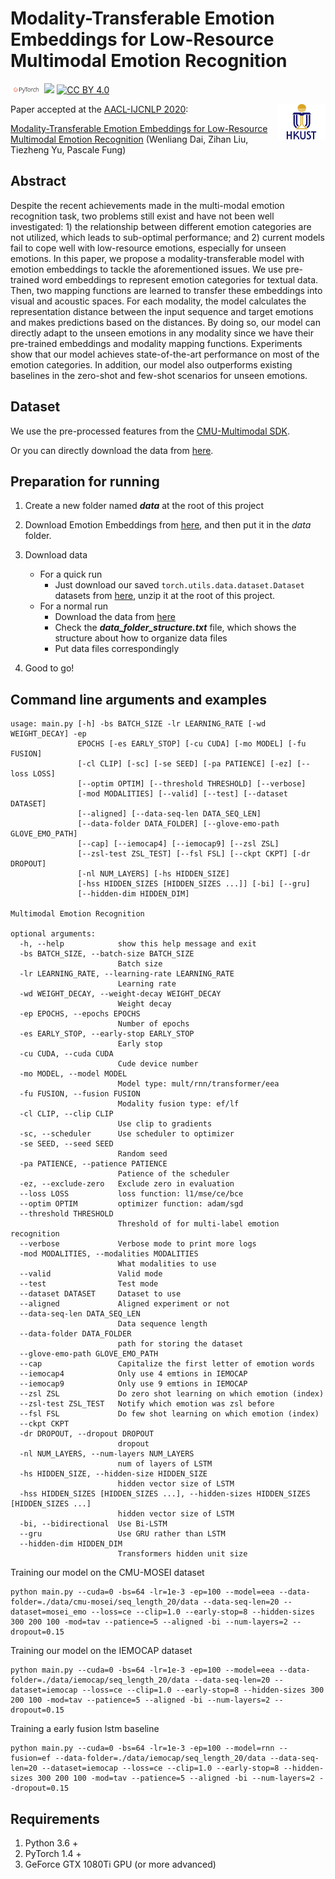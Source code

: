 # Modality-Transferable Emotion Embeddings for Low-Resource Multimodal Emotion Recognition

<img src="img/pytorch-logo-dark.png" width="10%"/> [![](https://img.shields.io/badge/python-3.6+-blue.svg)](https://www.python.org/downloads/) [![CC BY 4.0][cc-by-shield]][cc-by]


<img align="right" src="img/HKUST.jpg" width="15%"/>

[cc-by]: http://creativecommons.org/licenses/by/4.0/
[cc-by-shield]: https://img.shields.io/badge/License-CC%20BY%204.0-lightgrey.svg

Paper accepted at the [AACL-IJCNLP 2020](http://www.aacl2020.org/):

[Modality-Transferable Emotion Embeddings for Low-Resource Multimodal Emotion Recognition](https://arxiv.org/abs/2009.09629) 
(Wenliang Dai, Zihan Liu, Tiezheng Yu, Pascale Fung)

## Abstract

Despite the recent achievements made in the multi-modal emotion recognition task, two problems still exist and have not been well investigated: 1) the relationship between different emotion categories are not utilized, which leads to sub-optimal performance; and 2) current models fail to cope well with low-resource emotions, especially for unseen emotions. In this paper, we propose a modality-transferable model with emotion embeddings to tackle the aforementioned issues. We use pre-trained word embeddings to represent emotion categories for textual data. Then, two mapping functions are learned to transfer these embeddings into visual and acoustic spaces. For each modality, the model calculates the representation distance between the input sequence and target emotions and makes predictions based on the distances. By doing so, our model can directly adapt to the unseen emotions in any modality since we have their pre-trained embeddings and modality mapping functions. Experiments show that our model achieves state-of-the-art performance on most of the emotion categories. In addition, our model also outperforms existing baselines in the zero-shot and few-shot scenarios for unseen emotions.

## Dataset

We use the pre-processed features from the [CMU-Multimodal SDK](https://github.com/A2Zadeh/CMU-MultimodalSDK).

Or you can directly download the data from [here](http://immortal.multicomp.cs.cmu.edu/raw_datasets/processed_data/).

## Preparation for running
1. Create a new folder named ***data*** at the root of this project

2. Download Emotion Embeddings from [here](https://drive.google.com/file/d/1RXdPUv03DIA7vO_RXTfBQ4RLQ6el0MFf/view?usp=sharing), and then put it in the $data$ folder.

3. Download data
    - For a quick run
      - Just download our saved `torch.utils.data.dataset.Dataset` datasets from [here](https://drive.google.com/file/d/17561ChjBP3psNypLMNcX7AohZqcTd4wI/view?usp=sharing), unzip it at the root of this project.
    - For a normal run
      - Download the data from [here](http://immortal.multicomp.cs.cmu.edu/raw_datasets/processed_data/)
      - Check the ***data_folder_structure.txt*** file, which shows the structure about how to organize data files
      - Put data files correspondingly

4. Good to go!

## Command line arguments and examples

```
usage: main.py [-h] -bs BATCH_SIZE -lr LEARNING_RATE [-wd WEIGHT_DECAY] -ep
               EPOCHS [-es EARLY_STOP] [-cu CUDA] [-mo MODEL] [-fu FUSION]
               [-cl CLIP] [-sc] [-se SEED] [-pa PATIENCE] [-ez] [--loss LOSS]
               [--optim OPTIM] [--threshold THRESHOLD] [--verbose]
               [-mod MODALITIES] [--valid] [--test] [--dataset DATASET]
               [--aligned] [--data-seq-len DATA_SEQ_LEN]
               [--data-folder DATA_FOLDER] [--glove-emo-path GLOVE_EMO_PATH]
               [--cap] [--iemocap4] [--iemocap9] [--zsl ZSL]
               [--zsl-test ZSL_TEST] [--fsl FSL] [--ckpt CKPT] [-dr DROPOUT]
               [-nl NUM_LAYERS] [-hs HIDDEN_SIZE]
               [-hss HIDDEN_SIZES [HIDDEN_SIZES ...]] [-bi] [--gru]
               [--hidden-dim HIDDEN_DIM]

Multimodal Emotion Recognition

optional arguments:
  -h, --help            show this help message and exit
  -bs BATCH_SIZE, --batch-size BATCH_SIZE
                        Batch size
  -lr LEARNING_RATE, --learning-rate LEARNING_RATE
                        Learning rate
  -wd WEIGHT_DECAY, --weight-decay WEIGHT_DECAY
                        Weight decay
  -ep EPOCHS, --epochs EPOCHS
                        Number of epochs
  -es EARLY_STOP, --early-stop EARLY_STOP
                        Early stop
  -cu CUDA, --cuda CUDA
                        Cude device number
  -mo MODEL, --model MODEL
                        Model type: mult/rnn/transformer/eea
  -fu FUSION, --fusion FUSION
                        Modality fusion type: ef/lf
  -cl CLIP, --clip CLIP
                        Use clip to gradients
  -sc, --scheduler      Use scheduler to optimizer
  -se SEED, --seed SEED
                        Random seed
  -pa PATIENCE, --patience PATIENCE
                        Patience of the scheduler
  -ez, --exclude-zero   Exclude zero in evaluation
  --loss LOSS           loss function: l1/mse/ce/bce
  --optim OPTIM         optimizer function: adam/sgd
  --threshold THRESHOLD
                        Threshold of for multi-label emotion recognition
  --verbose             Verbose mode to print more logs
  -mod MODALITIES, --modalities MODALITIES
                        What modalities to use
  --valid               Valid mode
  --test                Test mode
  --dataset DATASET     Dataset to use
  --aligned             Aligned experiment or not
  --data-seq-len DATA_SEQ_LEN
                        Data sequence length
  --data-folder DATA_FOLDER
                        path for storing the dataset
  --glove-emo-path GLOVE_EMO_PATH
  --cap                 Capitalize the first letter of emotion words
  --iemocap4            Only use 4 emtions in IEMOCAP
  --iemocap9            Only use 9 emtions in IEMOCAP
  --zsl ZSL             Do zero shot learning on which emotion (index)
  --zsl-test ZSL_TEST   Notify which emotion was zsl before
  --fsl FSL             Do few shot learning on which emotion (index)
  --ckpt CKPT
  -dr DROPOUT, --dropout DROPOUT
                        dropout
  -nl NUM_LAYERS, --num-layers NUM_LAYERS
                        num of layers of LSTM
  -hs HIDDEN_SIZE, --hidden-size HIDDEN_SIZE
                        hidden vector size of LSTM
  -hss HIDDEN_SIZES [HIDDEN_SIZES ...], --hidden-sizes HIDDEN_SIZES [HIDDEN_SIZES ...]
                        hidden vector size of LSTM
  -bi, --bidirectional  Use Bi-LSTM
  --gru                 Use GRU rather than LSTM
  --hidden-dim HIDDEN_DIM
                        Transformers hidden unit size
```

Training our model on the CMU-MOSEI dataset

```console
python main.py --cuda=0 -bs=64 -lr=1e-3 -ep=100 --model=eea --data-folder=./data/cmu-mosei/seq_length_20/data --data-seq-len=20 --dataset=mosei_emo --loss=ce --clip=1.0 --early-stop=8 --hidden-sizes 300 200 100 -mod=tav --patience=5 --aligned -bi --num-layers=2 --dropout=0.15
```

Training our model on the IEMOCAP dataset

```console
python main.py --cuda=0 -bs=64 -lr=1e-3 -ep=100 --model=eea --data-folder=./data/iemocap/seq_length_20/data --data-seq-len=20 --dataset=iemocap --loss=ce --clip=1.0 --early-stop=8 --hidden-sizes 300 200 100 -mod=tav --patience=5 --aligned -bi --num-layers=2 --dropout=0.15
```

Training a early fusion lstm baseline

```console
python main.py --cuda=0 -bs=64 -lr=1e-3 -ep=100 --model=rnn --fusion=ef --data-folder=./data/iemocap/seq_length_20/data --data-seq-len=20 --dataset=iemocap --loss=ce --clip=1.0 --early-stop=8 --hidden-sizes 300 200 100 -mod=tav --patience=5 --aligned -bi --num-layers=2 --dropout=0.15
```

## Requirements

1. Python 3.6 +
2. PyTorch 1.4 +
3. GeForce GTX 1080Ti GPU (or more advanced)
